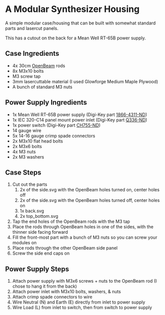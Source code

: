 A Modular Synthesizer Housing
=============================

A simple modular case/housing that can be built with somewhat standard parts
and lasercut panels.

This has a cutout on the back for a Mean Well RT-65B power supply.

Case Ingredients
----------------

* 4x 30cm [OpenBeam][] rods
* 8x M3x10 bolts
* M3 screw tap
* 3mm lasercuttable material (I used Glowforge Medium Maple Plywood)
* A bunch of standard M3 nuts

Power Supply Ingredients
------------------------
* 1x Mean Well RT-65B power supply (Digi-Key part [1866-4311-ND](https://www.digikey.com/product-detail/en/mean-well-usa-inc/RT-65B/1866-4311-ND/7706375))
* 1x IEC 320-C14 panel mount power inlet (Digi-Key part [Q336-ND](https://www.digikey.com/product-detail/en/qualtek/703W-00-08/Q336-ND/1164207))
* 1x power switch (Digi-Key part [CH755-ND](https://www.digikey.com/product-detail/en/zf-electronics/SRB22A2FBBNN/CH755-ND/446021))
* 14 gauge wire
* 5x 14-16 gauge crimp spade connectors
* 2x M3x10 flat head bolts
* 2x M3x6 bolts
* 4x M3 nuts
* 2x M3 washers

Case Steps
----------

1. Cut out the parts
    1. 2x of the side.svg with the OpenBeam holes turned on, center holes off
    2. 2x of the side.svg with the OpenBeam holes turned off, center holes on
    3. 1x back.svg
    4. 2x top_bottom.svg
2. Tap the end holes of the OpenBeam rods with the M3 tap
3. Place the rods through OpenBeam holes in one of the sides, with the thinner side facing forward
4. Fill the front-most part with a bunch of M3 nuts so you can screw your modules on
5. Place rods through the other OpenBeam side panel
6. Screw the side end caps on

Power Supply Steps
------------------

1. Attach power supply with M3x6 screws + nuts to the OpenBeam rod (I chose to hang it from the back)
2. Attach power inlet with M3x10 bolts, washers, & nuts
3. Attach crimp spade connectors to wire
4. Wire Neutral (N) and Earth (E) directly from inlet to power supply
5. Wire Load (L) from inlet to switch, then from switch to power supply

[openbeam]: https://ztautomations.com/openbeam/
